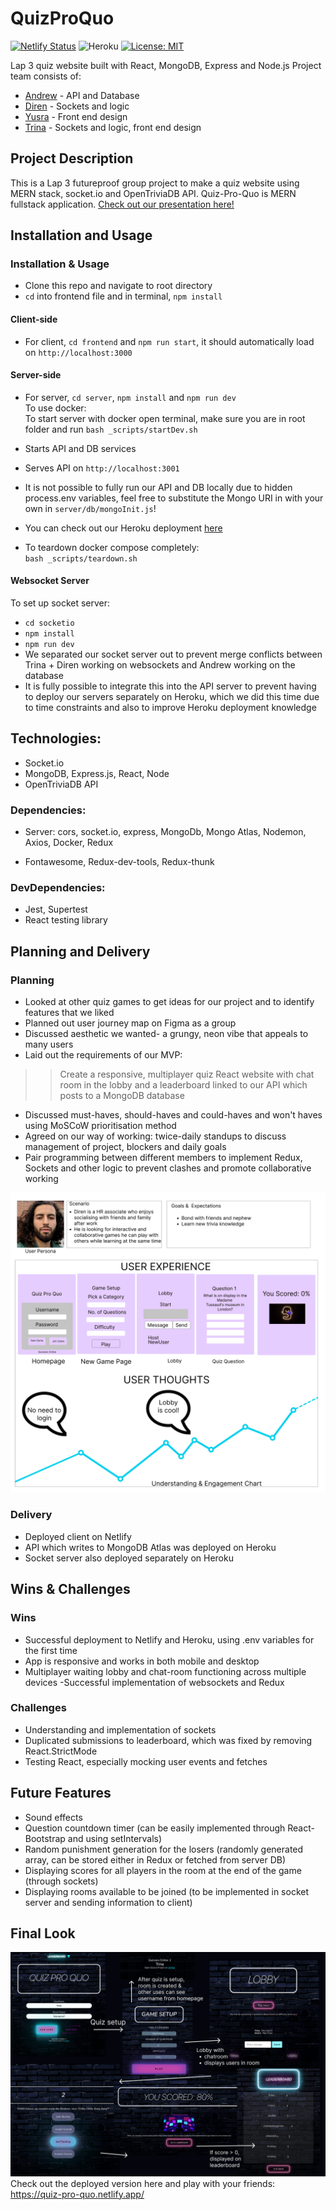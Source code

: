 # QuizProQuo
[![Netlify Status](https://api.netlify.com/api/v1/badges/93c5450c-e466-4130-8068-adfd7764e196/deploy-status)](https://app.netlify.com/sites/quiz-pro-quo/deploys)
![Heroku](https://pyheroku-badge.herokuapp.com/?app=quizpq&style=flat)
[![License: MIT](https://img.shields.io/badge/License-MIT-yellow.svg?style=flat&logo=appveyor)](https://opensource.org/licenses/MIT)

 Lap 3 quiz website built with React, MongoDB, Express and Node.js
 Project team consists of:
 * [Andrew](https://github.com/akennedy205) - API and Database
 * [Diren](https://github.com/Dnayir) - Sockets and logic
 * [Yusra](https://github.com/yusra-tahir) - Front end design
 * [Trina](https://github.com/trinayau) - Sockets and logic, front end design

## Project Description
This is a Lap 3 futureproof group project to make a quiz website using MERN stack, socket.io and OpenTriviaDB API.
Quiz-Pro-Quo is MERN fullstack application.
[Check out our presentation here!](https://docs.google.com/presentation/d/1VIfxZGBgPGmab93PZb7CP9ZojwH718spbEjiYoBl_OU/edit?usp=sharing)

## Installation and Usage
### Installation & Usage
 * Clone this repo and navigate to root directory
 * `cd` into frontend file and in terminal, `npm install`
#### Client-side
 * For client, `cd frontend` and `npm run start`, it should automatically load on `http://localhost:3000`

#### Server-side
 * For server, `cd server`, `npm install` and `npm run dev`  
 To use docker:  
 To start server with docker open terminal, make sure you are in root folder and run `bash _scripts/startDev.sh`
 * Starts API and DB services
 * Serves API on `http://localhost:3001`  
 * It is not possible to fully run our API and DB locally due to hidden process.env variables, feel free to substitute the Mongo URI in with your own in `server/db/mongoInit.js`!
 * You can check out our Heroku deployment [here](https://quizpq.herokuapp.com/) 

 * To teardown docker compose completely:  
    `bash _scripts/teardown.sh` 
    
#### Websocket Server
 To set up socket server:  
* `cd socketio`  
* `npm install`
* `npm run dev`
* We separated our socket server out to prevent merge conflicts between Trina + Diren working on websockets and Andrew working on the database
* It is fully possible to integrate this into the API server to prevent having to deploy our servers separately on Heroku, which we did this time due to time constraints and also to improve Heroku deployment knowledge

## Technologies:
- Socket.io
- MongoDB, Express.js, React, Node
- OpenTriviaDB API

### Dependencies:
 - Server: cors, socket.io, express, MongoDb, Mongo Atlas, Nodemon, Axios, Docker, Redux

 - Fontawesome, Redux-dev-tools, Redux-thunk

### DevDependencies: 
- Jest, Supertest
- React testing library



## Planning and Delivery
### Planning
* Looked at other quiz games to get ideas for our project and to identify features that we liked
* Planned out user journey map on Figma as a group
* Discussed aesthetic we wanted- a grungy, neon vibe that appeals to many users
* Laid out the requirements of our MVP:
>> Create a responsive, multiplayer quiz React website with chat room in the lobby and a leaderboard linked to our API which posts to a MongoDB database
* Discussed must-haves, should-haves and could-haves and won't haves using MoSCoW prioritisation method
* Agreed on our way of working: twice-daily standups to discuss management of project, blockers and daily goals
* Pair programming between different members to implement Redux, Sockets and other logic to prevent clashes and promote collaborative working

![QuizProQuo user journey](frontend/src/images/UserJourneyMap.png)

### Delivery
* Deployed client on Netlify
* API which writes to MongoDB Atlas was deployed on Heroku
* Socket server also deployed separately on Heroku
 
## Wins & Challenges

### Wins
- Successful deployment to Netlify and Heroku, using .env variables for the first time
- App is responsive and works in both mobile and desktop
- Multiplayer waiting lobby and chat-room functioning across multiple devices
 -Successful implementation of websockets and Redux
### Challenges
- Understanding and implementation of sockets
- Duplicated submissions to leaderboard, which was fixed by removing React.StrictMode
- Testing React, especially mocking user events and fetches

## Future Features
 - Sound effects
 - Question countdown timer (can be easily implemented through React-Bootstrap and using setIntervals)
 - Random punishment generation for the losers (randomly generated array, can be stored either in Redux or fetched from server DB)
 - Displaying scores for all players in the room at the end of the game (through sockets)
 - Displaying rooms available to be joined (to be implemented in socket server and sending information to client)

## Final Look
![Final look of Quiz Pro Quo](frontend/src/images/final.png)
Check out the deployed version here and play with your friends: https://quiz-pro-quo.netlify.app/
